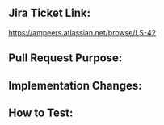 ## Jira Ticket Link:
https://ampeers.atlassian.net/browse/LS-42

## Pull Request Purpose:

<!--
This pull request introduces a new Billing page to enhance the customer's convenience during the billing process.
-->

## Implementation Changes:

<!--
- Created a new route forr the Billing page.
- Designed and implemented a new Billing page.
- Added a modal for users to input their billing information.
-->

## How to Test:

<!--
- Navigate to the new Billing page route with the ending '/account/billing'
- Interact with the page and ensure all buttons, links, and forms are functioning as expected.
- Click on the button with text "Add Billing" to open the billing information modal.
-->
